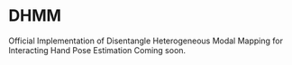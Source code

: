 # DHMM
Official Implementation of Disentangle Heterogeneous Modal Mapping for Interacting Hand Pose Estimation 
Coming soon.


